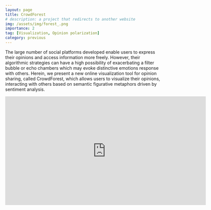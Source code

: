 ```yaml
---
layout: page
title: CrowdForest
# description: a project that redirects to another website
img: /assets/img/forest_.png
importance: 2
tag: [Visualization, Opinion polarization]
category: previous
---
```


The large number of social platforms developed enable users to express
their opinions and access information more freely. However,
their algorithmic strategies can have a high possibility of exacerbating
a filter bubble or echo chambers which may evoke distinctive
emotions response with others. Herein, we present a new online
visualization tool for opinion sharing, called CrowdForest, which allows
users to visualize their opinions, interacting with others based
on semantic figurative metaphors driven by sentiment analysis.

<iframe title="vimeo-player" src="https://player.vimeo.com/video/389697621?h=e6976f506b" width="640" height="347" frameborder="0" allowfullscreen></iframe>

<div class="row">
    <div class="col-sm mt-3 mt-md-0">
        <img class="img-fluid rounded z-depth-1" src="{{ '/assets/img/fig_1_1.png' | relative_url }}" alt="" title="example image"/>
    </div>
	<!-- <div class="col-sm mt-3 mt-md-0">
        <img class="img-fluid rounded z-depth-1" src="{{ '/assets/img/body0_3.jpg' | relative_url }}" alt="" title="example image"/>
    </div>
    <div class="col-sm mt-3 mt-md-0">
        <img class="img-fluid rounded z-depth-1" src="{{ '/assets/img/body0_2.jpg' | relative_url }}" alt="" title="example image"/>
    </div> -->
</div>
<br>
